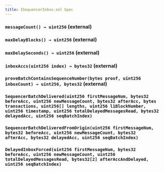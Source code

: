```yaml
---
title: ISequencerInbox.sol Spec
---
```


### `messageCount() → uint256` (external)

### `maxDelayBlocks() → uint256` (external)

### `maxDelaySeconds() → uint256` (external)

### `inboxAccs(uint256 index) → bytes32` (external)

### `proveBatchContainsSequenceNumber(bytes proof, uint256 inboxCount) → uint256, bytes32` (external)

### `SequencerBatchDelivered(uint256 firstMessageNum, bytes32 beforeAcc, uint256 newMessageCount, bytes32 afterAcc, bytes transactions, uint256[] lengths, uint256 l1BlockNumber, uint256 timestamp, uint256 totalDelayedMessagesRead, bytes32 delayedAcc, uint256 seqBatchIndex)`

### `SequencerBatchDeliveredFromOrigin(uint256 firstMessageNum, bytes32 beforeAcc, uint256 newMessageCount, bytes32 afterAcc, bytes32 delayedAcc, uint256 seqBatchIndex)`

### `DelayedInboxForced(uint256 firstMessageNum, bytes32 beforeAcc, uint256 newMessageCount, uint256 totalDelayedMessagesRead, bytes32[2] afterAccAndDelayed, uint256 seqBatchIndex)`
